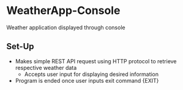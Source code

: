 # WeatherApp-Console
Weather application displayed through console

## Set-Up
* Makes simple REST API request using HTTP protocol to retrieve respective weather data
    * Accepts user input for displaying desired information
* Program is ended once user inputs exit command {EXIT}

